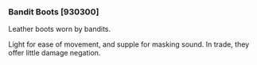 ### Bandit Boots [930300]

Leather boots worn by bandits.

Light for ease of movement, and supple for masking sound. In trade, they offer little damage negation.